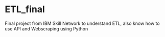 # ETL_final
Final project from IBM Skill Network to understand ETL, also know how to use API and Webscraping using Python
